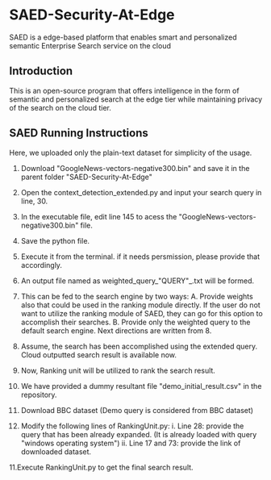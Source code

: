 # SAED-Security-At-Edge
SAED is a edge-based platform that enables smart and personalized semantic Enterprise Search service on the cloud
## Introduction
This is an open-source program that offers intelligence in the form of semantic and personalized search at the edge tier
while maintaining privacy of the search on the cloud tier. 
 
## SAED Running Instructions
Here, we uploaded only the plain-text dataset for simplicity of the usage.
1. Download "GoogleNews-vectors-negative300.bin" and save it in the parent folder "SAED-Security-At-Edge"
2. Open the context_detection_extended.py and input your search query in line, 30.
3. In the executable file, edit line 145 to acess the "GoogleNews-vectors-negative300.bin" file.
4. Save the python file. 
5. Execute it from the terminal. if it needs persmission, please provide that accordingly. 
6. An output file named as weighted_query_"QUERY"_.txt will be formed. 
7. This can be fed to the search engine by two ways:
  A. Provide weights also that could be used in the ranking module directly. If the user do not want to utilize the ranking module of SAED,
      they can go for this option to accomplish their searches.
  B. Provide only the weighted query to the default search engine. Next directions are written from 8.
  
8. Assume, the search has been accomplished using the extended query. Cloud outputted search result is available now.
9. Now, Ranking unit will be utilized to rank the search result. 
10. We have provided a dummy resultant file "demo_initial_result.csv" in the repository.
11. Download BBC dataset (Demo query is considered from BBC dataset)
11. Modify the following lines of RankingUnit.py:
    i.  Line 28: provide the query that has been already expanded. (It is already loaded with query "windows operating system") 
    ii. Line 17 and 73: provide the link of downloaded dataset.
    
11.Execute RankingUnit.py to get the final search result.
